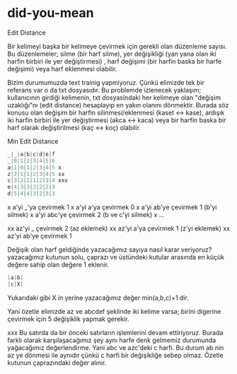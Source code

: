 # did-you-mean

Edit Distance

Bir kelimeyi başka bir kelimeye çevirmek için gerekli olan düzenleme sayısı. Bu düzenlemeler; silme (bir harf silme), yer değişikliği (yan yana olan iki harfin birbiri ile yer değiştirmesi) , harf değişimi (bir harfin baska bir harfe değişimi) veya harf eklenmesi olabilir.

Bizim durumumuzda text trainig yapmiyoruz. Çünkü elimizde tek bir referans var o da txt dosyasıdır. Bu problemde izlenecek yaklaşım; kullanıcının girdiği kelimenin, txt dosyasindaki her kelimeye olan "değişim uzaklığı"nı (edit distance) hesaplayıp en yakın olanını dönmektir. Burada söz konusu olan değişim bir harfin silinmesi/eklenmesi (kaset <-> kase), ardışık iki harfin birbiri ile yer değiştirmesi (akca <-> kaca) veya bir harfin baska bir harf olarak değiştirilmesi (kaç <-> koç) olabilir.

Min Edit Distance

```python
_|_|a|b|c|d|e|f
_|0|1|2|3|4|5|6
a|1|0|1|2|3|4|5 x
z|2|1|1|2|3|4|5 xx
c|3|2|2|1|2|3|4 xxx
e|4|3|3|2|2|2|3
d|5|4|4|3|2|3|3
```

x a'yi _'ya çevirmek 1
x a'yi a'ya çevirmek 0
x a'yi ab'ye çevirmek 1 (b'yi silmek)
x a'yi abc'ye çevirmek 2 (b ve c'yi silmek)
x ...

xx az'yi _ çevirmek 2 (az eklemek)
xx az'yi a'ya çevirmek 1 (z'yi eklemek) 
xx az'yi ab'ye çevirmek 1

Değişik olan harf geldiğinde yazacağımız sayıya nasıl karar veriyoruz?
yazacağımız kutunun solu, çaprazı ve üstündeki kutular arasında en küçük değere sahip olan değere 1 eklenir.

```python
|a|b|
|c|X|
```
Yukarıdaki gibi X in yerine yazacağımız değer min(a,b,c)+1 dir.

Yani özetle elimizde az ve abcdef şeklinde iki kelime varsa; birini digerine çevirmek için 5 değişiklik yapmak gerekir.

xxx Bu satırda da bir önceki satırların işlemlerini devam ettiriyoruz. Burada farklı olarak karşılaşacağımız şey aynı harfe denk gelmemiz durumunda yağacağımız değerlendirme.
Yani abc ve azc'deki c harfi. Bu durum ab nin az ye dönmesi ile aynıdır çünkü c harfi bir değişikliğe sebep olmaz. Özetle kutunun çaprazındaki değer alınır.
